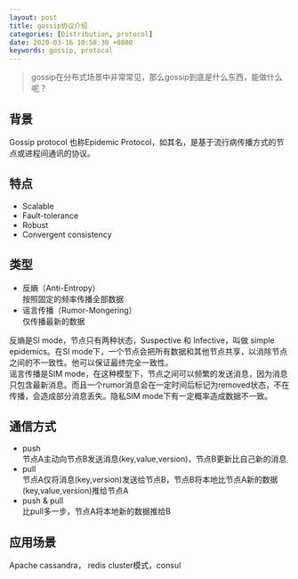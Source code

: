 ```yaml
---
layout: post
title: gossip协议介绍
categories: [Distribution, protocol]
date: 2020-03-16 10:58:30 +0800
keywords: gossip, protocal
---
```


>gossip在分布式场景中非常常见，那么gossip到底是什么东西，能做什么呢？ 

## 背景

Gossip protocol 也称Epidemic Protocol，如其名，是基于流行病传播方式的节点或进程间通讯的协议。

## 特点

- Scalable
- Fault-tolerance
- Robust
- Convergent consistency
## 类型
- 反熵（Anti-Entropy）  
按照固定的频率传播全部数据
- 谣言传播（Rumor-Mongering）  
仅传播最新的数据

反熵是SI mode，节点只有两种状态，Suspective 和 Infective，叫做 simple epidemics。在SI mode下，一个节点会把所有数据和其他节点共享，以消除节点之间的不一致性。他可以保证最终完全一致性。  
谣言传播是SIM mode，在这种模型下，节点之间可以频繁的发送消息，因为消息只包含最新消息。而且一个rumor消息会在一定时间后标记为removed状态，不在传播，会造成部分消息丢失。隐私SIM mode下有一定概率造成数据不一致。

## 通信方式

- push  
节点A主动向节点B发送消息(key,value,version)，节点B更新比自己新的消息
- pull  
节点A仅将消息(key,version)发送给节点B，节点B将本地比节点A新的数据(key,value,version)推给节点A
- push & pull  
比pull多一步，节点A将本地新的数据推给B

## 应用场景

Apache cassandra， redis cluster模式，consul